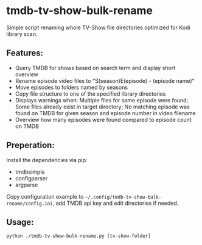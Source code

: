 # tmdb-tv-show-bulk-rename
Simple script renaming whole TV-Show file directories optimized for Kodi library scan.

## Features:
- Query TMDB for shows based on search term and display short overview
- Rename episode video files to "S(season)E(episode) - (episode name)"
- Move episodes to folders named by seasons
- Copy file structure to one of the specified library directories
- Displays warnings when: Multiple files for same episode were found; Some files already exist in target directory; No matching episode was found on TMDB for given season and episode number in video filename
- Overview how many episodes were found compared to episode count on TMDB

## Preperation:
Install the dependencies via pip:
- tmdbsimple
- configparser
- argparse

Copy configuration example to `~/.config/tmdb-tv-show-bulk-rename/config.ini`, add TMDB api key and edit directories if needed.

## Usage:
`python ./tmdb-tv-show-bulk-rename.py [tv-show-folder]`
